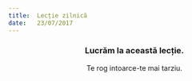 ```yaml
---
title:  Lecție zilnică
date:   23/07/2017
---
```


### <center>Lucrăm la această lecție.</center>
<center>Te rog intoarce-te mai tarziu.</center>